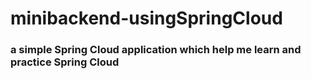 # minibackend-usingSpringCloud

### a simple Spring Cloud application which help me learn and practice Spring Cloud
